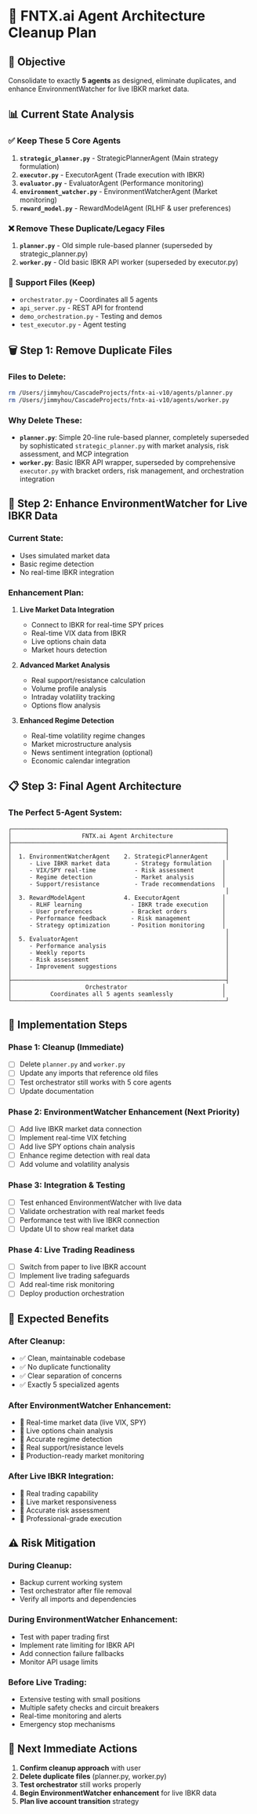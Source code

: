 # 🧹 FNTX.ai Agent Architecture Cleanup Plan

## 🎯 **Objective**
Consolidate to exactly **5 agents** as designed, eliminate duplicates, and enhance EnvironmentWatcher for live IBKR market data.

## 📊 **Current State Analysis**

### ✅ **Keep These 5 Core Agents**
1. **`strategic_planner.py`** - StrategicPlannerAgent (Main strategy formulation)
2. **`executor.py`** - ExecutorAgent (Trade execution with IBKR)  
3. **`evaluator.py`** - EvaluatorAgent (Performance monitoring)
4. **`environment_watcher.py`** - EnvironmentWatcherAgent (Market monitoring)
5. **`reward_model.py`** - RewardModelAgent (RLHF & user preferences)

### ❌ **Remove These Duplicate/Legacy Files**
1. **`planner.py`** - Old simple rule-based planner (superseded by strategic_planner.py)
2. **`worker.py`** - Old basic IBKR API worker (superseded by executor.py)

### 🔧 **Support Files (Keep)**
- `orchestrator.py` - Coordinates all 5 agents
- `api_server.py` - REST API for frontend
- `demo_orchestration.py` - Testing and demos
- `test_executor.py` - Agent testing

## 🗑️ **Step 1: Remove Duplicate Files**

### Files to Delete:
```bash
rm /Users/jimmyhou/CascadeProjects/fntx-ai-v10/agents/planner.py
rm /Users/jimmyhou/CascadeProjects/fntx-ai-v10/agents/worker.py
```

### Why Delete These:
- **`planner.py`**: Simple 20-line rule-based planner, completely superseded by sophisticated `strategic_planner.py` with market analysis, risk assessment, and MCP integration
- **`worker.py`**: Basic IBKR API wrapper, superseded by comprehensive `executor.py` with bracket orders, risk management, and orchestration integration

## 🚀 **Step 2: Enhance EnvironmentWatcher for Live IBKR Data**

### Current State:
- Uses simulated market data
- Basic regime detection
- No real-time IBKR integration

### Enhancement Plan:
1. **Live Market Data Integration**
   - Connect to IBKR for real-time SPY prices
   - Real-time VIX data from IBKR
   - Live options chain data
   - Market hours detection

2. **Advanced Market Analysis**
   - Real support/resistance calculation
   - Volume profile analysis
   - Intraday volatility tracking
   - Options flow analysis

3. **Enhanced Regime Detection**
   - Real-time volatility regime changes
   - Market microstructure analysis
   - News sentiment integration (optional)
   - Economic calendar integration

## 📋 **Step 3: Final Agent Architecture**

### The Perfect 5-Agent System:

```
┌─────────────────────────────────────────────────────────────┐
│                    FNTX.ai Agent Architecture               │
├─────────────────────────────────────────────────────────────┤
│                                                             │
│  1. EnvironmentWatcherAgent    2. StrategicPlannerAgent     │
│     - Live IBKR market data       - Strategy formulation   │
│     - VIX/SPY real-time           - Risk assessment        │
│     - Regime detection            - Market analysis        │
│     - Support/resistance          - Trade recommendations  │
│                                                             │
│  3. RewardModelAgent           4. ExecutorAgent            │
│     - RLHF learning              - IBKR trade execution    │
│     - User preferences           - Bracket orders          │
│     - Performance feedback       - Risk management         │
│     - Strategy optimization      - Position monitoring     │
│                                                             │
│  5. EvaluatorAgent                                          │
│     - Performance analysis                                  │
│     - Weekly reports                                        │
│     - Risk assessment                                       │
│     - Improvement suggestions                               │
│                                                             │
├─────────────────────────────────────────────────────────────┤
│                     Orchestrator                           │
│           Coordinates all 5 agents seamlessly              │
└─────────────────────────────────────────────────────────────┘
```

## 🔧 **Implementation Steps**

### Phase 1: Cleanup (Immediate)
- [ ] Delete `planner.py` and `worker.py`
- [ ] Update any imports that reference old files
- [ ] Test orchestrator still works with 5 core agents
- [ ] Update documentation

### Phase 2: EnvironmentWatcher Enhancement (Next Priority)
- [ ] Add live IBKR market data connection
- [ ] Implement real-time VIX fetching
- [ ] Add live SPY options chain analysis
- [ ] Enhance regime detection with real data
- [ ] Add volume and volatility analysis

### Phase 3: Integration & Testing
- [ ] Test enhanced EnvironmentWatcher with live data
- [ ] Validate orchestration with real market feeds
- [ ] Performance test with live IBKR connection
- [ ] Update UI to show real market data

### Phase 4: Live Trading Readiness
- [ ] Switch from paper to live IBKR account
- [ ] Implement live trading safeguards
- [ ] Add real-time risk monitoring
- [ ] Deploy production orchestration

## 🎯 **Expected Benefits**

### After Cleanup:
- ✅ Clean, maintainable codebase
- ✅ No duplicate functionality
- ✅ Clear separation of concerns
- ✅ Exactly 5 specialized agents

### After EnvironmentWatcher Enhancement:
- 🔴 Real-time market data (live VIX, SPY)
- 🔴 Live options chain analysis
- 🔴 Accurate regime detection
- 🔴 Real support/resistance levels
- 🔴 Production-ready market monitoring

### After Live IBKR Integration:
- 💚 Real trading capability
- 💚 Live market responsiveness
- 💚 Accurate risk assessment
- 💚 Professional-grade execution

## ⚠️ **Risk Mitigation**

### During Cleanup:
- Backup current working system
- Test orchestrator after file removal
- Verify all imports and dependencies

### During EnvironmentWatcher Enhancement:
- Test with paper trading first
- Implement rate limiting for IBKR API
- Add connection failure fallbacks
- Monitor API usage limits

### Before Live Trading:
- Extensive testing with small positions
- Multiple safety checks and circuit breakers
- Real-time monitoring and alerts
- Emergency stop mechanisms

## 🚀 **Next Immediate Actions**

1. **Confirm cleanup approach** with user
2. **Delete duplicate files** (planner.py, worker.py)
3. **Test orchestrator** still works properly
4. **Begin EnvironmentWatcher enhancement** for live IBKR data
5. **Plan live account transition** strategy